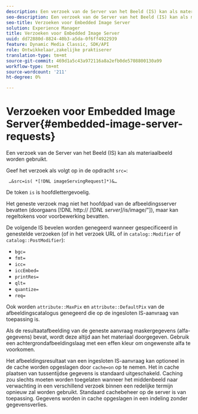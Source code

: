 ```yaml
---
description: Een verzoek van de Server van het Beeld (IS) kan als materiaalbeeld worden gebruikt.
seo-description: Een verzoek van de Server van het Beeld (IS) kan als materiaalbeeld worden gebruikt.
seo-title: Verzoeken voor Embedded Image Server
solution: Experience Manager
title: Verzoeken voor Embedded Image Server
uuid: dd72880d-8824-40b3-a5da-0f6ff4922939
feature: Dynamic Media Classic, SDK/API
role: Ontwikkelaar,zakelijke praktiserer
translation-type: tm+mt
source-git-commit: 469d1a5c43a972116a8a2efb0de5708800130a99
workflow-type: tm+mt
source-wordcount: '211'
ht-degree: 0%

---
```



# Verzoeken voor Embedded Image Server{#embedded-image-server-requests}

Een verzoek van de Server van het Beeld (IS) kan als materiaalbeeld worden gebruikt.

Geef het verzoek als volgt op in de opdracht `src=`:

` …&src=is( *[!DNL imageServingRequest]*)&…`

De token `is` is hoofdlettergevoelig.

Het geneste verzoek mag niet het hoofdpad van de afbeeldingsserver bevatten (doorgaans [!DNL http:// *[!DNL server]*/is/image/&quot;]), maar kan regeltokens voor voorbewerking bevatten.

De volgende IS bevelen worden genegeerd wanneer gespecificeerd in genestelde verzoeken (of in het verzoek URL of in `catalog::Modifier` of `catalog::PostModifier`):

* `bgc=`
* `fmt=`
* `icc=`
* `iccEmbed=`
* `printRes=`
* `qlt=`
* `quantize=`
* `req=`

Ook worden `attribute::MaxPix` en `attribute::DefaultPix` van de afbeeldingscatalogus genegeerd die op de ingesloten IS-aanvraag van toepassing is.

Als de resultaatafbeelding van de geneste aanvraag maskergegevens (alfa-gegevens) bevat, wordt deze altijd aan het materiaal doorgegeven. Gebruik een achtergrondafbeeldingslaag met een effen kleur om ongewenste alfa te voorkomen.

Het afbeeldingsresultaat van een ingesloten IS-aanvraag kan optioneel in de cache worden opgeslagen door `cache=on` op te nemen. Het in cache plaatsen van tussentijdse gegevens is standaard uitgeschakeld. Caching zou slechts moeten worden toegelaten wanneer het middenbeeld naar verwachting in een verschillend verzoek binnen een redelijke termijn opnieuw zal worden gebruikt. Standaard cachebeheer op de server is van toepassing. Gegevens worden in cache opgeslagen in een indeling zonder gegevensverlies.
